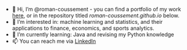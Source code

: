 - 👋 Hi, I’m @roman-coussement - you can find a portfolio of my work [here](https://github.com/roman-coussement/roman-coussement.github.io), or in the repository titled *roman-coussement.github.io* below.
- 👀 I’m interested in: machine learning and statistics, and their applications to finance, economics, and sports analytics.
- 🌱 I’m currently learning: Java and revising my Python knowledge
- 📫 You can reach me via [LinkedIn](https://www.linkedin.com/in/roman-coussement/)


<!---
roman-coussement/roman-coussement is a ✨ special ✨ repository because its `README.md` (this file) appears on your GitHub profile.
You can click the Preview link to take a look at your changes.
--->
